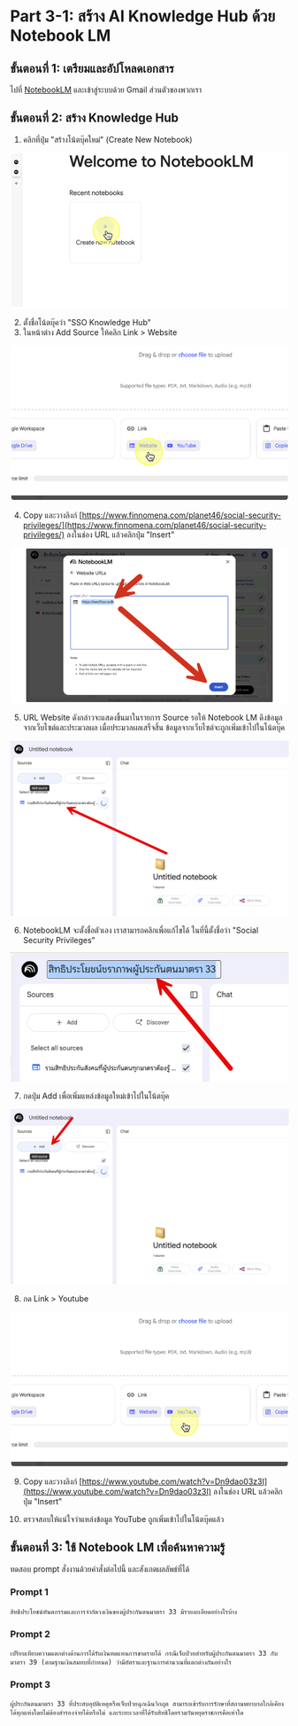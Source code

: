 
# Part 3-1: สร้าง AI Knowledge Hub ด้วย Notebook LM

## ขั้นตอนที่ 1: เตรียมและอัปโหลดเอกสาร
ไปที่ [NotebookLM](https://notebooklm.google.com/) และเข้าสู่ระบบด้วย Gmail ส่วนตัวของพวกเรา




## ขั้นตอนที่ 2: สร้าง Knowledge Hub

1. คลิกที่ปุ่ม "สร้างโน้ตบุ๊คใหม่" (Create New Notebook)

![alt text](Snagit_Step_Image001.png)

2. ตั้งชื่อโน้ตบุ๊คว่า "SSO Knowledge Hub"
3. ในหน้าต่าง Add Source ให้คลิก Link > Website

![alt text](Snagit_Step_Image002.png)

4. Copy และวางลิงก์ [https://www.finnomena.com/planet46/social-security-privileges/](https://www.finnomena.com/planet46/social-security-privileges/) ลงในช่อง URL แล้วคลิกปุ่ม "Insert"

![alt text](Snagit_Step_Image003.png)

5. URL Website ดังกล่าวจะแสดงขึ้นมาในรายการ Source รอให้ Notebook LM ดึงข้อมูลจากเว็บไซต์และประมวลผล เมื่อประมวลผลเสร็จสิ้น ข้อมูลจากเว็บไซต์จะถูกเพิ่มเข้าไปในโน้ตบุ๊ค

![alt text](2025-10-26_14-51-46.png)

6. NotebookLM จะตั้งชื่อตัวเอง เราสามารถคลิกเพื่อแก้ไขได้ ในที่นี้ตั้งชื่อว่า "Social Security Privileges"

![alt text](2025-10-26_14-54-30.png)

7. กดปุ่ม Add เพื่อเพิ่มแหล่งข้อมูลใหม่เข้าไปในโน้ตบุ๊ค

![alt text](<2025-10-26_14-51-46 copy.png>)

8. กด Link > Youtube

![alt text](Snagit_Step_Image004.png)

9. Copy และวางลิงก์ [https://www.youtube.com/watch?v=Dn9dao03z3I](https://www.youtube.com/watch?v=Dn9dao03z3I) ลงในช่อง URL แล้วคลิกปุ่ม "Insert"  

10. ตรวจสอบให้แน่ใจว่าแหล่งข้อมูล YouTube ถูกเพิ่มเข้าไปในโน้ตบุ๊คแล้ว

## ขั้นตอนที่ 3: ใช้ Notebook LM เพื่อค้นหาความรู้

ทดสอบ prompt สั่งงานด้วยคำสั่งต่อไปนี้ และสังเกตผลลัพธ์ที่ได้

### Prompt 1

```
สิทธิประโยชน์ทันตกรรมและการจำกัดวงเงินของผู้ประกันตนมาตรา 33 มีรายละเอียดอย่างไรบ้าง
```

### Prompt 2

```
เปรียบเทียบความแตกต่างด้านการได้รับเงินทดแทนการขาดรายได้ กรณีเจ็บป่วยสำหรับผู้ประกันตนมาตรา 33 กับมาตรา 39 (ตามฐานเงินสมทบที่กำหนด) ว่ามีอัตราและฐานการคำนวณที่แตกต่างกันอย่างไร
```

### Prompt 3

```
ผู้ประกันตนมาตรา 33 ที่ประสบอุบัติเหตุหรือเจ็บป่วยฉุกเฉินวิกฤต สามารถเข้ารับการรักษาที่สถานพยาบาลใกล้เคียงได้ทุกแห่งโดยไม่ต้องสำรองจ่ายได้หรือไม่ และระยะเวลาที่ได้รับสิทธิโดยรวมวันหยุดราชการคือเท่าใด
```
